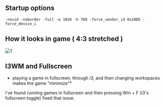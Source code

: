 ## Startup options

```
-novid -noborder -full -w 1024 -h 768 -force_vendor_id 0x10DE -force_device_i
```
## How it looks in game ( 4:3 stretched )

![1](https://files.catbox.moe/q868d2.png)


## I3WM and Fullscreen

* playing a game in fullscreen, through i3, and then changing workspaces makes the game "minimize"*

 I've found running games in fullscreen and then pressing Win + F (i3's fullscreen toggle) fixed that issue.
